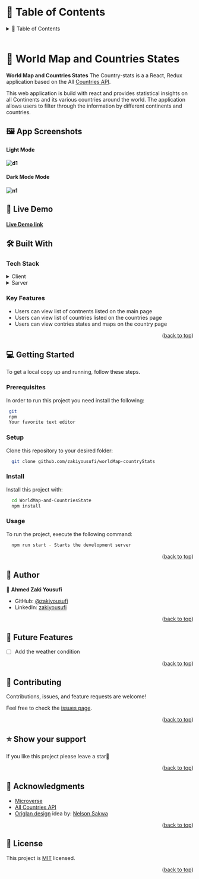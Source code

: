 <!-- TABLE OF CONTENTS -->

# 📗 Table of Contents

<details>
  <summary>📗 Table of Contents</summary>
  <ul>
    <li><a href="#-car-rental-front-end-">📖 World Map and Countries States</a></li>
    <li><a href="#-built-with-">🛠 Built With</a></li>
    <li><a href="#-getting-started-">💻 Getting Started</a></li>
    <li><a href="#-authors-">👥 Authors </a></li>
    <li><a href="#-future-features-">🔭 Future Features</a></li>
    <li><a href="#-contributing-">🤝 Contributing</a></li>
    <li><a href="#️-show-your-support-">⭐️ Show your support </a></li>
    <li><a href="#-acknowledgments-">🙏 Acknowledgments </a></li>
    <li><a href="#-license-">📝 License</a></li>
  </ul>
</details>

<br>

<!-- PROJECT DESCRIPTION -->

# 📖 World Map and Countries States <a name="about-project"></a>

**World Map and Countries States** The Country-stats is a a React, Redux application based on the All [Countries API](https://restcountries.com/v3.1/all).

This web application is build with react and provides statistical insights on all Continents and its various countries around the world. The application allows users to filter through the information by different continents and countries.

## 🖼 App Screenshots

<h4>Light Mode<h4>

![d1](https://user-images.githubusercontent.com/87229464/236800683-81ab0644-fb42-4d24-a5ca-b9c04330c5c3.JPG)

<h4>Dark Mode Mode<h4>

![n1](https://user-images.githubusercontent.com/87229464/236800709-4e0a5b46-11bc-4fdc-96cb-18e50a5bab95.JPG)


## 🚀 Live Demo
#### [Live Demo link](https://tubular-medovik-12c9eb.netlify.app/)

## 🛠 Built With <a name="built-with"></a>

### Tech Stack <a name="tech-stack"></a>

<details>
  <summary>Client</summary>
  <ul>
    <li><a href="https://react.dev/">React</a></li>
    <li><a href="https://redux.js.org/">Redux</a></li>
    <li><a href="https://sass-lang.com/">Sass</a></li>
  </ul>
</details>
<details>
  <summary>Sarver</summary>
  <ul>
    <li><a href="https://restcountries.com/v3.1/all">Countries API</a></li>
  </ul>
</details>

<!-- Features -->

### Key Features <a name="key-features"></a>

- Users can view list of contnents listed on the main page
- Users can view list of countries listed on the countries page
- Users can view contries states and maps on the country page

<p align="right">(<a href="#readme-top">back to top</a>)</p>

<!-- GETTING STARTED -->

## 💻 Getting Started <a name="getting-started"></a>

To get a local copy up and running, follow these steps.

### Prerequisites

In order to run this project you need install the following:

```sh
 git
 npm
 Your favorite text editor
```

### Setup

Clone this repository to your desired folder:

```sh
  git clone github.com/zakiyousufi/worldMap-countryStats
```

### Install

Install this project with:

```sh
  cd WorldMap-and-CountriesState
  npm install
```

### Usage

To run the project, execute the following command:

```sh
  npm run start - Starts the development server
```

<p align="right">(<a href="#readme-top">back to top</a>)</p>

<!-- AUTHORS -->
## 📑 Author
👤 **Ahmed Zaki Yousufi**
- GitHub: [@zakiyousufi](https://github.com/zakiyousufi)
- LinkedIn: [zakiyousufi](https://www.linkedin.com/in/zakiyousufi)


<p align="right">(<a href="#readme-top">back to top</a>)</p>

<!-- FUTURE FEATURES -->

## 🔭 Future Features <a name="future-features"></a>

- [ ] Add the weather condition

<p align="right">(<a href="#readme-top">back to top</a>)</p>

<!-- CONTRIBUTING -->

## 🤝 Contributing <a name="contributing"></a>

Contributions, issues, and feature requests are welcome!

Feel free to check the [issues page](../../issues/).

<p align="right">(<a href="#readme-top">back to top</a>)</p>

<!-- SUPPORT -->

## ⭐️ Show your support <a name="support"></a>

If you like this project please leave a star🤩

<p align="right">(<a href="#readme-top">back to top</a>)</p>

<!-- ACKNOWLEDGEMENTS -->

## 🙏 Acknowledgments <a name="acknowledgements"></a>

- [Microverse](https://www.microverse.org/)
- [All Countries API](https://restcountries.com/v3.1/all)
- [Origlan design](https://www.behance.net/gallery/31579789/Ballhead-App-(Free-PSDs)) idea by: [Nelson Sakwa](https://www.behance.net/sakwadesignstudio)

<p align="right">(<a href="#readme-top">back to top</a>)</p>

<!-- LICENSE -->

## 📝 License <a name="license"></a>

This project is [MIT](./LICENSE) licensed.

<p align="right">(<a href="#readme-top">back to top</a>)</p>
